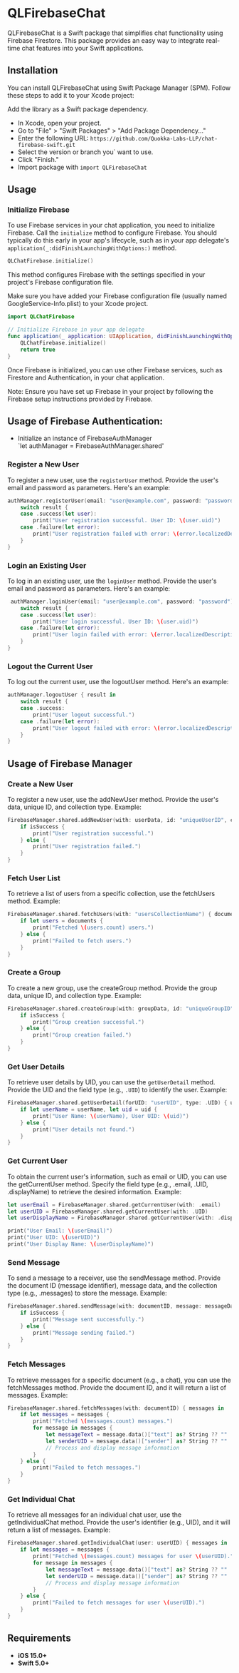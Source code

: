 # QLFirebaseChat

QLFirebaseChat is a Swift package that simplifies chat functionality using Firebase Firestore. This package provides an easy way to integrate real-time chat features into your Swift applications.

## Installation

You can install QLFirebaseChat using Swift Package Manager (SPM). Follow these steps to add it to your Xcode project:

 Add the library as a Swift package dependency.

- In Xcode, open your project.
- Go to "File" > "Swift Packages" > "Add Package Dependency..."
- Enter the following URL: `https://github.com/Quokka-Labs-LLP/chat-firebase-swift.git`
- Select the version or branch you` want to use.
- Click "Finish."
- Import package with `import QLFirebaseChat`

 ## Usage

 ### Initialize Firebase

To use Firebase services in your chat application, you need to initialize Firebase. Call the `initialize` method to configure Firebase. You should typically do this early in your app's lifecycle, such as in your app delegate's `application(_:didFinishLaunchingWithOptions:)` method.

```swift
QLChatFirebase.initialize()
```
This method configures Firebase with the settings specified in your project's Firebase configuration file.

Make sure you have added your Firebase configuration file (usually named GoogleService-Info.plist) to your Xcode project.

```swift
import QLChatFirebase

// Initialize Firebase in your app delegate
func application(_ application: UIApplication, didFinishLaunchingWithOptions launchOptions: [UIApplication.LaunchOptionsKey: Any]?) -> Bool {
    QLChatFirebase.initialize()
    return true
}
```
Once Firebase is initialized, you can use other Firebase services, such as Firestore and Authentication, in your chat application.

Note: Ensure you have set up Firebase in your project by following the Firebase setup instructions provided by Firebase.

 ## Usage of Firebase Authentication:
 - Initialize an instance of FirebaseAuthManager\
   `let authManager = FirebaseAuthManager.shared'

 ### Register a New User

To register a new user, use the `registerUser` method. Provide the user's email and password as parameters. Here's an example:

```swift
authManager.registerUser(email: "user@example.com", password: "password") { result in
    switch result {
    case .success(let user):
        print("User registration successful. User ID: \(user.uid)")
    case .failure(let error):
        print("User registration failed with error: \(error.localizedDescription)")
    }
}
```
### Login an Existing User

To log in an existing user, use the `loginUser` method. Provide the user's email and password as parameters. Here's an example:

```swift
 authManager.loginUser(email: "user@example.com", password: "password") { result in
    switch result {
    case .success(let user):
        print("User login successful. User ID: \(user.uid)")
    case .failure(let error):
        print("User login failed with error: \(error.localizedDescription)")
    }
}
```
### Logout the Current User

To log out the current user, use the logoutUser method. Here's an example:

```swift
authManager.logoutUser { result in
    switch result {
    case .success:
        print("User logout successful.")
    case .failure(let error):
        print("User logout failed with error: \(error.localizedDescription)")
    }
}
```

## Usage of Firebase Manager

### Create a New User

To register a new user, use the addNewUser method. Provide the user's data, unique ID, and collection type. Example:

```swift
FirebaseManager.shared.addNewUser(with: userData, id: "uniqueUserID", collection: .users) { isSuccess in
    if isSuccess {
        print("User registration successful.")
    } else {
        print("User registration failed.")
    }
}
```

### Fetch User List

To retrieve a list of users from a specific collection, use the fetchUsers method. Example:

```swift
FirebaseManager.shared.fetchUsers(with: "usersCollectionName") { documents in
    if let users = documents {
        print("Fetched \(users.count) users.")
    } else {
        print("Failed to fetch users.")
    }
}
```

### Create a Group

To create a new group, use the createGroup method. Provide the group data, unique ID, and collection type. Example:

```swift
FirebaseManager.shared.createGroup(with: groupData, id: "uniqueGroupID", collection: .groups) { isSuccess in
    if isSuccess {
        print("Group creation successful.")
    } else {
        print("Group creation failed.")
    }
}
```

### Get User Details

To retrieve user details by UID, you can use the `getUserDetail` method. Provide the UID and the field type (e.g., `.UID`) to identify the user. Example:

```swift
FirebaseManager.shared.getUserDetail(forUID: "userUID", type: .UID) { userName, uid in
    if let userName = userName, let uid = uid {
        print("User Name: \(userName), User UID: \(uid)")
    } else {
        print("User details not found.")
    }
}
```

### Get Current User

To obtain the current user's information, such as email or UID, you can use the getCurrentUser method. Specify the field type (e.g., .email, .UID, .displayName) to retrieve the desired information. Example:

```swift
let userEmail = FirebaseManager.shared.getCurrentUser(with: .email)
let userUID = FirebaseManager.shared.getCurrentUser(with: .UID)
let userDisplayName = FirebaseManager.shared.getCurrentUser(with: .displayName)

print("User Email: \(userEmail)")
print("User UID: \(userUID)")
print("User Display Name: \(userDisplayName)")
```
### Send Message

To send a message to a receiver, use the sendMessage method. Provide the document ID (message identifier), message data, and the collection type (e.g., .messages) to store the message. Example:

```swift
FirebaseManager.shared.sendMessage(with: documentID, message: messageData, type: .messages) { isSuccess in
    if isSuccess {
        print("Message sent successfully.")
    } else {
        print("Message sending failed.")
    }
}
```
### Fetch Messages

To retrieve messages for a specific document (e.g., a chat), you can use the fetchMessages method. Provide the document ID, and it will return a list of messages. Example:

```swift
FirebaseManager.shared.fetchMessages(with: documentID) { messages in
    if let messages = messages {
        print("Fetched \(messages.count) messages.")
        for message in messages {
            let messageText = message.data()["text"] as? String ?? ""
            let senderUID = message.data()["sender"] as? String ?? ""
            // Process and display message information
        }
    } else {
        print("Failed to fetch messages.")
    }
}
```

### Get Individual Chat

To retrieve all messages for an individual chat user, use the getIndividualChat method. Provide the user's identifier (e.g., UID), and it will return a list of messages. Example:

```swift
FirebaseManager.shared.getIndividualChat(user: userUID) { messages in
    if let messages = messages {
        print("Fetched \(messages.count) messages for user \(userUID).")
        for message in messages {
            let messageText = message.data()["text"] as? String ?? ""
            let senderUID = message.data()["sender"] as? String ?? ""
            // Process and display message information
        }
    } else {
        print("Failed to fetch messages for user \(userUID).")
    }
}
```
## Requirements
- **iOS 15.0+**
- **Swift 5.0+**
